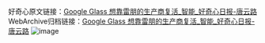 好奇心原文链接：[Google Glass 想靠雷朋的生产商复活_智能_好奇心日报-唐云路](https://www.qdaily.com/articles/8937.html)
WebArchive归档链接：[Google Glass 想靠雷朋的生产商复活_智能_好奇心日报-唐云路](http://web.archive.org/web/20160803023953/http://www.qdaily.com/articles/8937.html)
![image](http://ww3.sinaimg.cn/large/007d5XDply1g3ve0awxwoj30u02j07wh)